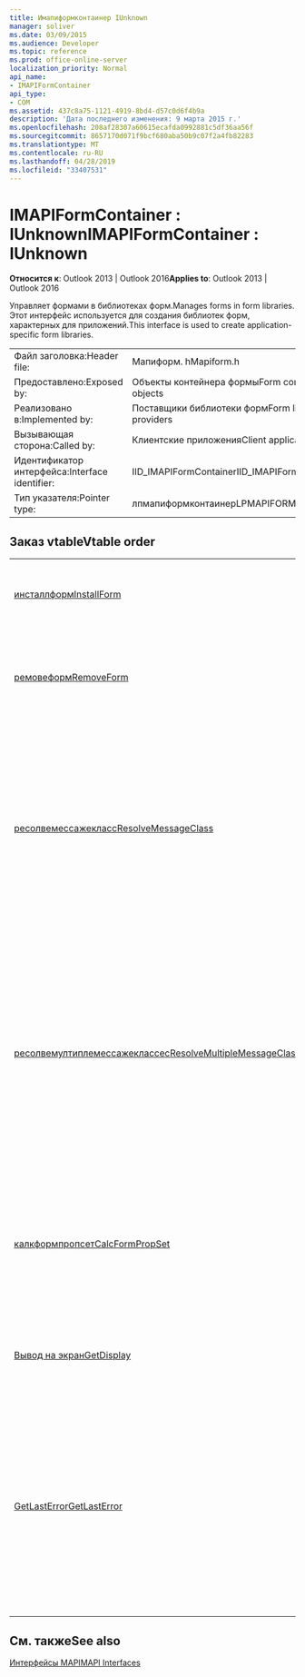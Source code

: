 ```yaml
---
title: Имапиформконтаинер IUnknown
manager: soliver
ms.date: 03/09/2015
ms.audience: Developer
ms.topic: reference
ms.prod: office-online-server
localization_priority: Normal
api_name:
- IMAPIFormContainer
api_type:
- COM
ms.assetid: 437c8a75-1121-4919-8bd4-d57c0d6f4b9a
description: 'Дата последнего изменения: 9 марта 2015 г.'
ms.openlocfilehash: 208af28307a60615ecafda0992881c5df36aa56f
ms.sourcegitcommit: 8657170d071f9bcf680aba50b9c07f2a4fb82283
ms.translationtype: MT
ms.contentlocale: ru-RU
ms.lasthandoff: 04/28/2019
ms.locfileid: "33407531"
---
```

# <a name="imapiformcontainer--iunknown"></a><span data-ttu-id="0b860-103">IMAPIFormContainer : IUnknown</span><span class="sxs-lookup"><span data-stu-id="0b860-103">IMAPIFormContainer : IUnknown</span></span>

  
  
<span data-ttu-id="0b860-104">**Относится к**: Outlook 2013 | Outlook 2016</span><span class="sxs-lookup"><span data-stu-id="0b860-104">**Applies to**: Outlook 2013 | Outlook 2016</span></span> 
  
<span data-ttu-id="0b860-105">Управляет формами в библиотеках форм.</span><span class="sxs-lookup"><span data-stu-id="0b860-105">Manages forms in form libraries.</span></span> <span data-ttu-id="0b860-106">Этот интерфейс используется для создания библиотек форм, характерных для приложений.</span><span class="sxs-lookup"><span data-stu-id="0b860-106">This interface is used to create application-specific form libraries.</span></span> 
  
|||
|:-----|:-----|
|<span data-ttu-id="0b860-107">Файл заголовка:</span><span class="sxs-lookup"><span data-stu-id="0b860-107">Header file:</span></span>  <br/> |<span data-ttu-id="0b860-108">Мапиформ. h</span><span class="sxs-lookup"><span data-stu-id="0b860-108">Mapiform.h</span></span>  <br/> |
|<span data-ttu-id="0b860-109">Предоставлено:</span><span class="sxs-lookup"><span data-stu-id="0b860-109">Exposed by:</span></span>  <br/> |<span data-ttu-id="0b860-110">Объекты контейнера формы</span><span class="sxs-lookup"><span data-stu-id="0b860-110">Form container objects</span></span>  <br/> |
|<span data-ttu-id="0b860-111">Реализовано в:</span><span class="sxs-lookup"><span data-stu-id="0b860-111">Implemented by:</span></span>  <br/> |<span data-ttu-id="0b860-112">Поставщики библиотеки форм</span><span class="sxs-lookup"><span data-stu-id="0b860-112">Form library providers</span></span>  <br/> |
|<span data-ttu-id="0b860-113">Вызывающая сторона:</span><span class="sxs-lookup"><span data-stu-id="0b860-113">Called by:</span></span>  <br/> |<span data-ttu-id="0b860-114">Клиентские приложения</span><span class="sxs-lookup"><span data-stu-id="0b860-114">Client applications</span></span>  <br/> |
|<span data-ttu-id="0b860-115">Идентификатор интерфейса:</span><span class="sxs-lookup"><span data-stu-id="0b860-115">Interface identifier:</span></span>  <br/> |<span data-ttu-id="0b860-116">IID_IMAPIFormContainer</span><span class="sxs-lookup"><span data-stu-id="0b860-116">IID_IMAPIFormContainer</span></span>  <br/> |
|<span data-ttu-id="0b860-117">Тип указателя:</span><span class="sxs-lookup"><span data-stu-id="0b860-117">Pointer type:</span></span>  <br/> |<span data-ttu-id="0b860-118">лпмапиформконтаинер</span><span class="sxs-lookup"><span data-stu-id="0b860-118">LPMAPIFORMCONTAINER</span></span>  <br/> |
   
## <a name="vtable-order"></a><span data-ttu-id="0b860-119">Заказ vtable</span><span class="sxs-lookup"><span data-stu-id="0b860-119">Vtable order</span></span>

|||
|:-----|:-----|
|[<span data-ttu-id="0b860-120">инсталлформ</span><span class="sxs-lookup"><span data-stu-id="0b860-120">InstallForm</span></span>](imapiformcontainer-installform.md) <br/> |<span data-ttu-id="0b860-121">Устанавливает форму в контейнер форм.</span><span class="sxs-lookup"><span data-stu-id="0b860-121">Installs a form into a form container.</span></span>  <br/> |
|[<span data-ttu-id="0b860-122">ремовеформ</span><span class="sxs-lookup"><span data-stu-id="0b860-122">RemoveForm</span></span>](imapiformcontainer-removeform.md) <br/> |<span data-ttu-id="0b860-123">Удаляет определенную форму из контейнера формы.</span><span class="sxs-lookup"><span data-stu-id="0b860-123">Removes a particular form from a form container.</span></span>  <br/> |
|[<span data-ttu-id="0b860-124">ресолвемессажекласс</span><span class="sxs-lookup"><span data-stu-id="0b860-124">ResolveMessageClass</span></span>](imapiformcontainer-resolvemessageclass.md) <br/> |<span data-ttu-id="0b860-125">Разрешает класс сообщения в форму в контейнере формы и возвращает объект сведений о форме для этой формы.</span><span class="sxs-lookup"><span data-stu-id="0b860-125">Resolves a message class to its form in a form container and returns a form information object for that form.</span></span>  <br/> |
|[<span data-ttu-id="0b860-126">ресолвемултиплемессажеклассес</span><span class="sxs-lookup"><span data-stu-id="0b860-126">ResolveMultipleMessageClasses</span></span>](imapiformcontainer-resolvemultiplemessageclasses.md) <br/> |<span data-ttu-id="0b860-127">Разрешает группу классов сообщений в свои формы в контейнере формы и возвращает массив объектов данных формы для этих форм.</span><span class="sxs-lookup"><span data-stu-id="0b860-127">Resolves a group of message classes to their forms in a form container and returns an array of form information objects for those forms.</span></span>  <br/> |
|[<span data-ttu-id="0b860-128">калкформпропсет</span><span class="sxs-lookup"><span data-stu-id="0b860-128">CalcFormPropSet</span></span>](imapiformcontainer-calcformpropset.md) <br/> |<span data-ttu-id="0b860-129">Возвращает массив свойств, используемых всеми формами, установленными в контейнере форм.</span><span class="sxs-lookup"><span data-stu-id="0b860-129">Returns an array of the properties used by all forms installed in a form container.</span></span>  <br/> |
|[<span data-ttu-id="0b860-130">Вывод на экран</span><span class="sxs-lookup"><span data-stu-id="0b860-130">GetDisplay</span></span>](imapiformcontainer-getdisplay.md) <br/> |<span data-ttu-id="0b860-131">Возвращает отображаемое имя контейнера формы.</span><span class="sxs-lookup"><span data-stu-id="0b860-131">Returns the display name of a form container.</span></span>  <br/> |
|[<span data-ttu-id="0b860-132">GetLastError</span><span class="sxs-lookup"><span data-stu-id="0b860-132">GetLastError</span></span>](imapiformcontainer-getlasterror.md) <br/> |<span data-ttu-id="0b860-133">Возвращает структуру [мапиеррор](mapierror.md) , содержащую сведения о предыдущей ошибке, возникшей в объекте контейнера формы.</span><span class="sxs-lookup"><span data-stu-id="0b860-133">Returns a [MAPIERROR](mapierror.md) structure containing information about the previous error occurring to the form container object.</span></span>  <br/> |
   
## <a name="see-also"></a><span data-ttu-id="0b860-134">См. также</span><span class="sxs-lookup"><span data-stu-id="0b860-134">See also</span></span>



[<span data-ttu-id="0b860-135">Интерфейсы MAPI</span><span class="sxs-lookup"><span data-stu-id="0b860-135">MAPI Interfaces</span></span>](mapi-interfaces.md)

